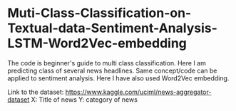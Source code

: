 # Muti-Class-Classification-on-Textual-data-Sentiment-Analysis-LSTM-Word2Vec-embedding
The code is beginner's guide to multi class classification. Here I am predicting class of several news headlines. Same concept/code can be applied to sentiment analysis. Here I have also used Word2Vec embedding.

Link to the dataset: https://www.kaggle.com/uciml/news-aggregator-dataset
X: Title of news
Y: category of news
